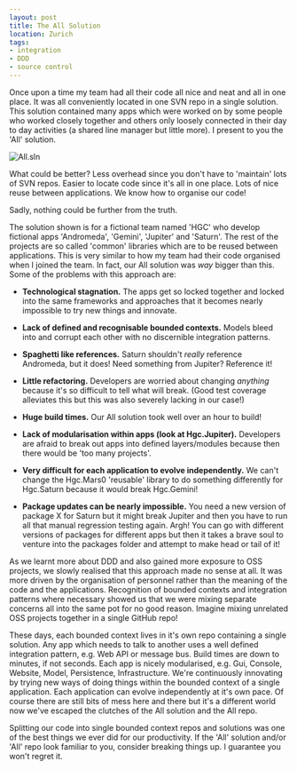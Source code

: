 ```yaml
---
layout: post
title: The All Solution
location: Zurich
tags:
- integration
- DDD
- source control
---
```

Once upon a time my team had all their code all nice and neat and all in one place. It was all conveniently located in one SVN repo in a single solution. This solution contained many apps which were worked on by some people who worked closely together and others only loosely connected in their day to day activities (a shared line manager but little more). I present to you the 'All' solution.

<!--excerpt-->

![All.sln](https://raw.github.com/adamralph/adamralph.github.com/master/img/all-solution.png)

What could be better? Less overhead since you don't have to 'maintain' lots of SVN repos. Easier to locate code since it's all in one place. Lots of nice reuse between applications. We know how to organise our code!

Sadly, nothing could be further from the truth.

The solution shown is for a fictional team named 'HGC' who develop fictional apps 'Andromeda', 'Gemini', 'Jupiter' and 'Saturn'. The rest of the projects are so called 'common' libraries which are to be reused between applications. This is very similar to how my team had their code organised when I joined the team. In fact, our All solution was *way* bigger than this. Some of the problems with this approach are:

- **Technological stagnation.** The apps get so locked together and locked into the same frameworks and approaches that it becomes nearly impossible to try new things and innovate.

- **Lack of defined and recognisable bounded contexts.** Models bleed into and corrupt each other with no discernible integration patterns.

- **Spaghetti like references.** Saturn shouldn't *really* reference Andromeda, but it does! Need something from Jupiter? Reference it!

- **Little refactoring.** Developers are worried about changing *anything* because it's so difficult to tell what will break. (Good test coverage alleviates this but this was also severely lacking in our case!)

- **Huge build times.** Our All solution took well over an hour to build!

- **Lack of modularisation within apps (look at Hgc.Jupiter).** Developers are afraid to break out apps into defined layers/modules because then there would be 'too many projects'.

- **Very difficult for each application to evolve independently.** We can't change the Hgc.Mars0 'reusable' library to do something differently for Hgc.Saturn because it would break Hgc.Gemini!

- **Package updates can be nearly impossible.** You need a new version of package X for Saturn but it might break Jupiter and then you have to run all that manual regression testing again. Argh! You can go with different versions of packages for different apps but then it takes a brave soul to venture into the packages folder and attempt to make head or tail of it!

As we learnt more about DDD and also gained more exposure to OSS projects, we slowly realised that this approach made no sense at all. It was more driven by the organisation of personnel rather than the meaning of the code and the applications. Recognition of bounded contexts and integration patterns where necessary showed us that we were mixing separate concerns all into the same pot for no good reason. Imagine mixing unrelated OSS projects together in a single GitHub repo!

These days, each bounded context lives in it's own repo containing a single solution. Any app which needs to talk to another uses a well defined integration pattern, e.g. Web API or message bus. Build times are down to minutes, if not seconds. Each app is nicely modularised, e.g. Gui, Console, Website, Model, Persistence, Infrastructure. We're continuously innovating by trying new ways of doing things within the bounded context of a single application. Each application can evolve independently at it's own pace. Of course there are still bits of mess here and there but it's a different world now we've escaped the clutches of the All solution and the All repo.

Splitting our code into single bounded context repos and solutions was one of the best things we ever did for our productivity. If the 'All' solution and/or 'All' repo look familiar to you, consider breaking things up. I guarantee you won't regret it.
